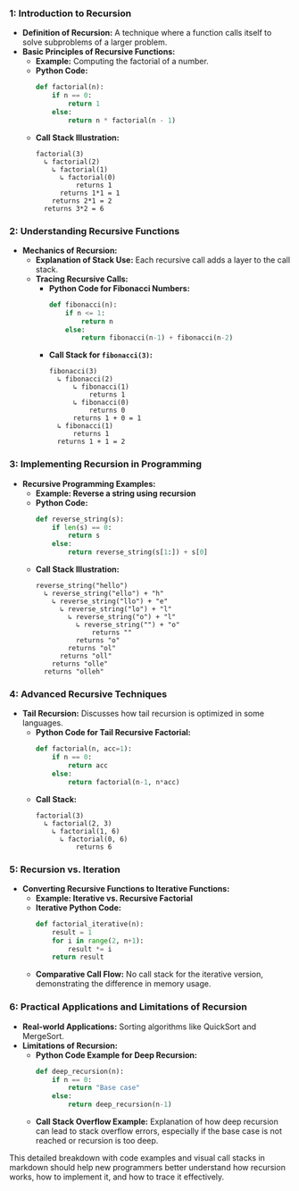 
### 1: Introduction to Recursion
- **Definition of Recursion:** A technique where a function calls itself to solve subproblems of a larger problem.
- **Basic Principles of Recursive Functions:**
  - **Example:** Computing the factorial of a number.
  - **Python Code:**
    ```python
    def factorial(n):
        if n == 0:
            return 1
        else:
            return n * factorial(n - 1)
    ```
  - **Call Stack Illustration:**
    ```
    factorial(3)
      ↳ factorial(2)
        ↳ factorial(1)
          ↳ factorial(0)
              returns 1
          returns 1*1 = 1
        returns 2*1 = 2
      returns 3*2 = 6
    ```

### 2: Understanding Recursive Functions
- **Mechanics of Recursion:**
  - **Explanation of Stack Use:** Each recursive call adds a layer to the call stack.
  - **Tracing Recursive Calls:**
    - **Python Code for Fibonacci Numbers:**
      ```python
      def fibonacci(n):
          if n <= 1:
              return n
          else:
              return fibonacci(n-1) + fibonacci(n-2)
      ```
    - **Call Stack for `fibonacci(3)`:**
      ```
      fibonacci(3)
        ↳ fibonacci(2)
            ↳ fibonacci(1)
                returns 1
            ↳ fibonacci(0)
                returns 0
            returns 1 + 0 = 1
        ↳ fibonacci(1)
            returns 1
        returns 1 + 1 = 2
      ```

### 3: Implementing Recursion in Programming
- **Recursive Programming Examples:**
  - **Example: Reverse a string using recursion**
  - **Python Code:**
    ```python
    def reverse_string(s):
        if len(s) == 0:
            return s
        else:
            return reverse_string(s[1:]) + s[0]
    ```
  - **Call Stack Illustration:**
    ```
    reverse_string("hello")
      ↳ reverse_string("ello") + "h"
        ↳ reverse_string("llo") + "e"
          ↳ reverse_string("lo") + "l"
            ↳ reverse_string("o") + "l"
              ↳ reverse_string("") + "o"
                  returns ""
              returns "o"
            returns "ol"
          returns "oll"
        returns "olle"
      returns "olleh"
    ```

### 4: Advanced Recursive Techniques
- **Tail Recursion:** Discusses how tail recursion is optimized in some languages.
  - **Python Code for Tail Recursive Factorial:**
    ```python
    def factorial(n, acc=1):
        if n == 0:
            return acc
        else:
            return factorial(n-1, n*acc)
    ```
  - **Call Stack:**
    ```
    factorial(3)
      ↳ factorial(2, 3)
        ↳ factorial(1, 6)
          ↳ factorial(0, 6)
              returns 6
    ```

### 5: Recursion vs. Iteration
- **Converting Recursive Functions to Iterative Functions:**
  - **Example: Iterative vs. Recursive Factorial**
  - **Iterative Python Code:**
    ```python
    def factorial_iterative(n):
        result = 1
        for i in range(2, n+1):
            result *= i
        return result
    ```
  - **Comparative Call Flow:** No call stack for the iterative version, demonstrating the difference in memory usage.

### 6: Practical Applications and Limitations of Recursion
- **Real-world Applications:** Sorting algorithms like QuickSort and MergeSort.
- **Limitations of Recursion:**
  - **Python Code Example for Deep Recursion:**
    ```python
    def deep_recursion(n):
        if n == 0:
            return "Base case"
        else:
            return deep_recursion(n-1)
    ```
  - **Call Stack Overflow Example:** Explanation of how deep recursion can lead to stack overflow errors, especially if the base case is not reached or recursion is too deep.

This detailed breakdown with code examples and visual call stacks in markdown should help new programmers better understand how recursion works, how to implement it, and how to trace it effectively.
